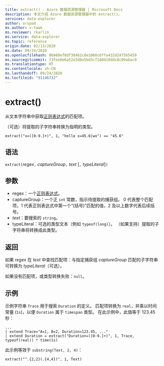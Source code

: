 ```yaml
---
title: extract() - Azure 数据资源管理器 | Microsoft Docs
description: 本文介绍 Azure 数据资源管理器中的 extract()。
services: data-explorer
author: orspod
ms.author: v-tawe
ms.reviewer: rkarlin
ms.service: data-explorer
ms.topic: reference
origin.date: 02/13/2020
ms.date: 09/24/2020
ms.openlocfilehash: 00460ef8df38462c0e1060c6ffa432d247565459
ms.sourcegitcommit: f3fee8e6a52e3d8a5bd3cf240410ddc8c09abac9
ms.translationtype: HT
ms.contentlocale: zh-CN
ms.lasthandoff: 09/24/2020
ms.locfileid: "91146732"
---
```

# <a name="extract"></a>extract()

从文本字符串中获取[正则表达式](./re2.md)的匹配项。 

（可选）将提取的子字符串转换为指明的类型。

```kusto
extract("x=([0-9.]+)", 1, "hello x=45.6|wo") == "45.6"
```

## <a name="syntax"></a>语法

`extract(`*regex*`,` *captureGroup*`,` *text* [`,` *typeLiteral*]`)`

## <a name="arguments"></a>参数

* regex：一个[正则表达式](./re2.md)。
* captureGroup：一个正 `int` 常数，指示待提取的捕获组。 0 代表整个匹配项，1 代表正则表达式中第一个“(括号)”匹配的值，2 及以上数字代表后续括号。
* *text*：要搜索的 `string`。
* typeLiteral：可选的类型文本（例如 `typeof(long)`）。 （如果支持）提取的子字符串将转换成此类型。 

## <a name="returns"></a>返回

如果 *regex* 在 *text* 中查找匹配项：与指定捕获组 *captureGroup* 匹配的子字符串可转换为 *typeLiteral*（可选）。

如果没有匹配项，或类型转换失败：`null`。 

## <a name="examples"></a>示例

示例字符串 `Trace` 用于搜索 `Duration` 的定义。 匹配项转换为 `real`，并乘以时间常量 (`1s`)，以便 `Duration` 属于 `timespan` 类型。 在此示例中，此值等于 123.45 秒：

```kusto
...
| extend Trace="A=1, B=2, Duration=123.45, ..."
| extend Duration = extract("Duration=([0-9.]+)", 1, Trace, typeof(real)) * time(1s) 
```

此示例等效于 `substring(Text, 2, 4)`：

```kusto
extract("^.{2,2}(.{4,4})", 1, Text)
```